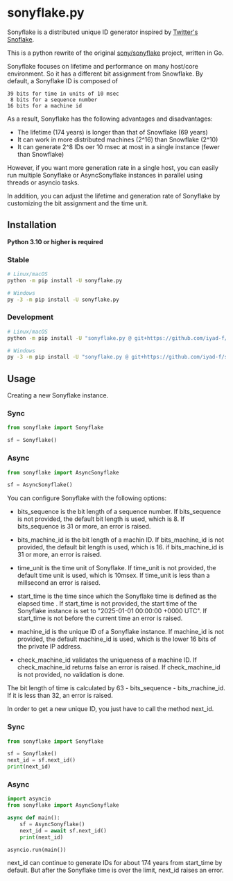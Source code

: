 # sonyflake.py

Sonyflake is a distributed unique ID generator inspired by [Twitter's Snoflake](https://blog.twitter.com/2010/announcing-snowflake).

This is a python rewrite of the original [sony/sonyflake](https:github.com/sony/sonyflake) project, written in Go.

Sonyflake focuses on lifetime and performance on many host/core environment. So it has a different bit assignment from Snowflake. By default, a Sonyflake ID is composed of

    39 bits for time in units of 10 msec
     8 bits for a sequence number
    16 bits for a machine id

As a result, Sonyflake has the following advantages and disadvantages:

- The lifetime (174 years) is longer than that of Snowflake (69 years)
- It can work in more distributed machines (2^16) than Snowflake (2^10)
- It can generate 2^8 IDs oer 10 msec at most in a single instance (fewer than Snowflake)

However, if you want more generation rate in a single host,
you can easily run multiple Sonyflake or AsyncSonyflake instances in parallel using threads or asyncio tasks.

In addition, you can adjust the lifetime and generation rate of Sonyflake
by customizing the bit assignment and the time unit.

## Installation

**Python 3.10 or higher is required**

### Stable

```sh
# Linux/macOS
python -m pip install -U sonyflake.py

# Windows
py -3 -m pip install -U sonyflake.py
```

### Development

```sh
# Linux/macOS
python -m pip install -U "sonyflake.py @ git+https://github.com/iyad-f/sonyflake.py"

# Windows
py -3 -m pip install -U "sonyflake.py @ git+https://github.com/iyad-f/sonyflake.py"
```

## Usage

Creating a new Sonyflake instance.

### Sync

```py
from sonyflake import Sonyflake

sf = Sonyflake()
```

### Async

```py
from sonyflake import AsyncSonyflake

sf = AsyncSonyflake()
```

You can configure Sonyflake with the following options:

- bits_sequence is the bit length of a sequence number.
  If bits_sequence is not provided, the default bit length is used, which is 8.
  If bits_sequence is 31 or more, an error is raised.

- bits_machine_id is the bit length of a machin ID.
  If bits_machine_id is not provided, the default bit length is used, which is 16.
  if bits_machine_id is 31 or more, an error is raised.

- time_unit is the time unit of Sonyflake.
  If time_unit is not provided, the default time unit is used, which is 10msex.
  If time_unit is less than a millsecond an error is raised.

- start_time is the time since which the Sonyflake time is defined as the elapsed time .
  If start_time is not provided, the start time of the Sonyflake instance is set to "2025-01-01 00:00:00 +0000 UTC".
  If start_time is not before the current time an error is raised.

- machine_id is the unique ID of a Sonyflake instance.
  If machine_id is not provided, the default machine_id is used, which is the lower 16 bits of the private IP address.

- check_machine_id validates the uniqueness of a machine ID.
  If check_machine_id returns false an error is raised.
  If check_machine_id is not provided, no validation is done.

The bit length of time is calculated by 63 - bits_sequence - bits_machine_id.
If it is less than 32, an error is raised.

In order to get a new unique ID, you just have to call the method next_id.

### Sync

```py
from sonyflake import Sonyflake

sf = Sonyflake()
next_id = sf.next_id()
print(next_id)
```

### Async

```py
import asyncio
from sonyflake import AsyncSonyflake

async def main():
    sf = AsyncSonyflake()
    next_id = await sf.next_id()
    print(next_id)

asyncio.run(main())
```

next_id can continue to generate IDs for about 174 years from start_time by default.
But after the Sonyflake time is over the limit, next_id raises an error.
